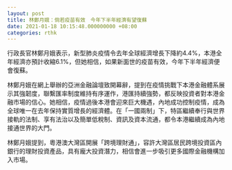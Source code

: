 ```yaml
---
layout: post
title: 林鄭月娥：倘若疫苗有效　今年下半年經濟有望復蘇
date: 2021-01-18 10:15:48.000000000 +08:00
categories: rthk
---
```


行政長官林鄭月娥表示，新型肺炎疫情令去年全球經濟增長下降約4.4%，本港全年經濟亦預計收縮6.1%，但她相信，如果新面世的疫苗有效，今年下半年經濟便會復蘇。

林鄭月娥在網上舉辦的亞洲金融論壇致開幕辭，提到在疫情挑戰下本港金融體系展示其強韌度，聯繫匯率制度維持有序運作，港匯持續強勢，都反映投資者對本港金融市場的信心。她相信，疫情過後本港會迎來巨大機遇，內地成功控制疫情，成為全球唯一在去年保持實質增長的經濟體。在「一國兩制」下，特區繼續奉行與世界接軌的法制、享有法治以及簡單低稅制、資訊及資本流通，都令本港繼續成為內地接通世界的大門。

林鄭月娥提到，粵港澳大灣區開展「跨境理財通」，容許大灣區居民跨境投資區內銀行的理財投資產品，具有龐大投資潛力，相信會進一步吸引更多國際金融機構加入市場。
